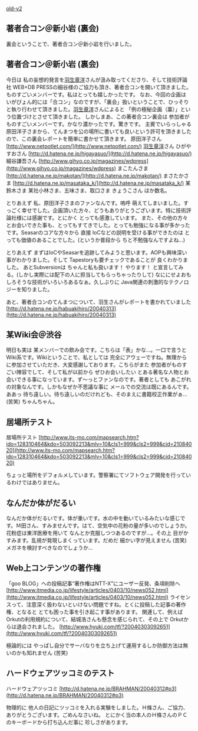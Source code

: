 [old-v2](ig040312-orig.html)

## 著者合コン＠新小岩 (裏会)

裏会ということで、著者合コン＠新小岩を行いました。






## 著者合コン＠新小岩 (裏会)


今日は 私の妄想的発言を[羽生章洋](http://d.hatena.ne.jp/habuakihiro/)さんが汲み取ってくださり、そして技術評論社
WEB+DB PRESSの細谷様のご協力も頂き、著者合コンを開いて頂きました。ものすごいメンバーです。私はとっても嬉しかったです。
なお、今回の企画は いがぴょん的には「合コン」なのですが、「裏会」扱いということで、ひっそりと執り行わせて頂きました。[羽生章洋](http://d.hatena.ne.jp/habuakihiro/)さんによると
「例の極秘企画（藁）」という位置づけとさせて頂きました。
しかしまあ、この著者合コン裏会は 参加者が ものすごいメンバーです。かなり濃かったです。驚きです。
主賓でいらっしゃる原田洋子さまから、てんまつを公の場所に書いても良いという許可を頂きましたので、この裏会レポートを簡単に書かせて頂きます。
原田洋子さん
  [http://www.netpotlet.com/](http://www.netpotlet.com/)
  [羽生章洋](http://d.hatena.ne.jp/habuakihiro/)さん
  ひがやすおさん
  [http://d.hatena.ne.jp/higayasuo/](http://d.hatena.ne.jp/higayasuo/)
  細谷謙吾さん
  [http://www.gihyo.co.jp/magazines/wdpress](http://www.gihyo.co.jp/magazines/wdpress)
  まこたんさま
  [http://d.hatena.ne.jp/makotan/](http://d.hatena.ne.jp/makotan/)
  まさたかさま
  [http://d.hatena.ne.jp/masataka_k/](http://d.hatena.ne.jp/masataka_k/)
  某鈴木さま
  某社小林さま、五味さま、取口さま
  きょうこさん
  ほか数名。


とりあえず 私、原田洋子さまのファンなんです。嗚呼 萌えてしまいました。すっごく幸せでした。企画頂いた方々、どうもありがとうございます。特に技術評論社様には感謝です。とにかく
とっても感激しています。
また、その他の方々とお会いできた事も、とってもすてきでした。とっても勉強になる事が多かったです。Seasarのコアな方々から
直接 IoCなどの説明を受ける事ができたのは とっても価値のあることでした。(というか普段から
ちと不勉強なんですよね…)

とりあえず まずはIoCやSeasarを追跡してみようと思います。AOPも興味深い事がわかりました。そして
Tapestoryも要チェックであることが 良くわかりました。
あとSubversionは ちゃんと私も扱います！ やります！ と宣言してみる。(しかし実際には配下の人に担当してもらっちゃったりして)
なににせよおもしろそうな技術がいろいろあるなぁ。久しぶりに Java関連の刺激的なテクノロジーを知りました。

あと、著者合コンのてんまつについて、羽生さんがレポートを書かれていました
[http://d.hatena.ne.jp/habuakihiro/20040313](http://d.hatena.ne.jp/habuakihiro/20040313)


## 某Wiki会＠渋谷


明日も実は 某メンバーでの飲み会です。こちらは「表」かな…。一口で言うと
Wiki系です。Wikiということで、私としては 完全にアウェーですね。無理からに参加させていただき、大変感謝しております。こちらがまた
参加者がものすごい陣容でして、そして私が以前から ぜひお会いしたい とある著名な人物とお会いできる事になっています。ず～っとファンなのです。著者としても
あこがれの対象なんです。しかもなぜか不思議な事に メールでの交流は既にあるんです。
ああっ 待ち遠しい。待ち遠しいのだけれども、そのまえに書籍校正作業がぁ…
(苦笑) ちゃんちゃん。

## 居場所テスト

居場所テスト
  [http://www.its-mo.com/mapsearch.htm?ido=128310464&kdo=503092213&mlv=10&cls1=999&cls2=999&cid=21084020](http://www.its-mo.com/mapsearch.htm?ido=128310464&kdo=503092213&mlv=10&cls1=999&cls2=999&cid=21084020)


ちょっと場所をデフォルメしています。警察署にてソフトウェア開発を行っているわけではありません。

## なんだか体がだるい


なんだか体がだるいです。体が重いです。水の中を動いているみたいな感じです。Ｍ田さん、すみませんです。はて、空気中の花粉の量が多いのでしょうか。花粉症は東洋医療を用いて なんとか克服しつつあるのですが…。その上 目がかすみます。乱視が発現しまくっています。だめだ 細かい字が見えません (苦笑) メガネを検討すべきなのでしょうか…

## Web上コンテンツの著作権

「goo BLOG」への投稿記事“著作権はNTT-X”にユーザー反発、条項削除へ
  [http://www.itmedia.co.jp/lifestyle/articles/0403/10/news052.html](http://www.itmedia.co.jp/lifestyle/articles/0403/10/news052.html)
  ライセンスって、注意深く扱わないといけない問題ですね。とくに投稿した記事の著作権、となると とても困った事を引き起こす事があります。
  関連して、例えばOrkutの利用規約について、結城浩さんも懸念を感じられて、その上で Orkutからは退会されました。
  [http://www.hyuki.com/tf/?20040303092651](http://www.hyuki.com/tf/?20040303092651)


極論的には やっぱし自分でサーバなりを立ち上げて運用するしか防御方法は無いのかも知れません
(苦笑)

## ハードウェアツッコミのテスト

ハードウェアツッコミ
  [http://d.hatena.ne.jp/BRAHMAN/20040312#p3](http://d.hatena.ne.jp/BRAHMAN/20040312#p3)


物理的に 他人の日記にツッコミを入れる実験をしました。Ｈ條さん、ご協力、ありがとうございます。ごめんなさいね。
とにかく当の本人のＨ條さんのＰＣのキーボードから打ち込んだ事に 珍しさがあります。